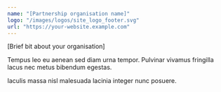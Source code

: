 ```yaml
---
name: "[Partnership organisation name]"
logo: "/images/logos/site_logo_footer.svg"
url: "https://your-website.example.com"
---
```


[Brief bit about your organisation]

Tempus leo eu aenean sed diam urna tempor. Pulvinar vivamus fringilla lacus nec metus bibendum egestas.

Iaculis massa nisl malesuada lacinia integer nunc posuere. 
